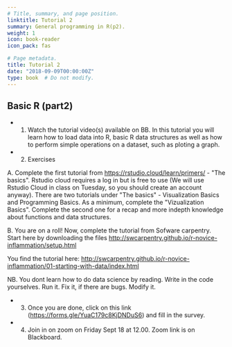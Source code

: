 ```yaml
---
# Title, summary, and page position.
linktitle: Tutorial 2
summary: General programming in R(p2).
weight: 1
icon: book-reader
icon_pack: fas

# Page metadata.
title: Tutorial 2
date: "2018-09-09T00:00:00Z"
type: book  # Do not modify.
---
```


## Basic R (part2)

* 1. Watch the tutorial video(s) available on BB. In this tutorial you will learn how to load data into R, basic R data structures as well as how to perform simple operations on a dataset, such as ploting a graph.
* 2. Exercises

A. Complete the first tutorial from https://rstudio.cloud/learn/primers/ - "The basics". Rstudio cloud requires a log in but is free to use (We will use Rstudio Cloud in class on Tuesday, so you should create an account anyway). There are two tutorials under "The basics" - Visualization Basics and Programming Basics. As a minimum, complete the "Vizualization Basics". Complete the second one for a recap and more indepth knowledge about functions and data structures. 

B. You are on a roll! Now, complete the tutorial from Sofware carpentry. 
Start here by downloading the files 
http://swcarpentry.github.io/r-novice-inflammation/setup.html

You find the tutorial here: http://swcarpentry.github.io/r-novice-inflammation/01-starting-with-data/index.html

NB. You dont learn how to do data science by reading. Write in the code yourselves. Run it. Fix it, if there are bugs. Modify it. 

* 3. Once you are done, click on this link (https://forms.gle/YuaC179c8KjDNDuS6) and fill in the survey. 
* 4. Join in on zoom on Friday Sept 18 at 12.00. Zoom link is on Blackboard. 


